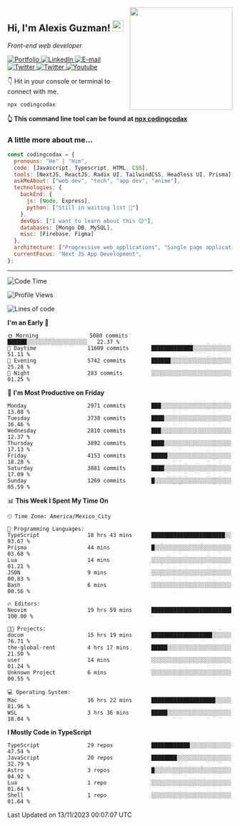 <img align='right' src="https://media.giphy.com/media/M9gbBd9nbDrOTu1Mqx/giphy.gif" width="230">
<h2>Hi, I'm Alexis Guzman! <img src="https://media.giphy.com/media/hvRJCLFzcasrR4ia7z/giphy.gif" width="25px"></h2>
<p><em>Front-end web developer</em></p>

<p>
  <a href='https://www.codingcodax.dev' target='_blank'>
    <img alt='Portfolio' src='https://img.shields.io/badge/Portfolio-black?logo=vercel&style=flat-square'>
  </a>
  <a href='https://linkedin.com/in/codingcodax' target='_blank'>
    <img alt='LinkedIn' src='https://img.shields.io/badge/LinkedIn-black?logo=LinkedIn&style=flat-square'>
  </a>
  <a href='mailto:codingcodax@gmail.com' target='_blank'>
    <img alt='E-mail' src='https://img.shields.io/badge/Email-black?logo=Gmail&style=flat-square'>
  </a>
  <a href='https://twitter.com/codingcodax' target='_blank'>
    <img alt='Twitter' src='https://img.shields.io/badge/Twitter-black?logo=Twitter&style=flat-square'>
  </a>
  <a href='https://www.instagram.com/codingcodax' target='_blank'>
    <img alt='Twitter' src='https://img.shields.io/badge/Instagram-black?logo=Instagram&style=flat-square'>
  </a>
  <a href='https://www.youtube.com/@codingcodax' target='_blank'>
    <img alt='Youtube' src='https://img.shields.io/badge/YouTube-black?logo=Youtube&style=flat-square'>
  </a>
</p>

👇 Hit in your console or terminal to connect with me.

```bash
npx codingcodax
```
**👆 This command line tool can be found at [npx codingcodax](https://github.com/codingcodax/npx-codingcodax)**

<h3>A little more about me...</h3>

```javascript
const codingcodax = {
  pronouns: "He" | "Him",
  code: [Javascript, Typescript, HTML, CSS],
  tools: [NextJS, ReactJS, Radix UI, TailwindCSS, Headless UI, Prisma],
  askMeAbout: ["web dev", "tech", "app dev", "anime"],
  technologies: {
    backEnd: {
      js: [Node, Express],
      python: ["Still in waiting list 🥲"]
    },
    devOps: ["I want to learn about this 😊"],
    databases: [Mongo DB, MySQL],
    misc: [Firebase, Figma]
  },
  architecture: ["Progressive web applications", "Single page applications"],
  currentFocus: "Next JS App Development",
};
```

---

<!--START_SECTION:waka-->
![Code Time](http://img.shields.io/badge/Code%20Time-1%2C930%20hrs%2018%20mins-blue)

![Profile Views](http://img.shields.io/badge/Profile%20Views-0-blue)

![Lines of code](https://img.shields.io/badge/From%20Hello%20World%20I%27ve%20Written-9.3%20million%20lines%20of%20code-blue)

**I'm an Early 🐤** 

```text
🌞 Morning                5080 commits        ██████░░░░░░░░░░░░░░░░░░░   22.37 % 
🌆 Daytime                11609 commits       █████████████░░░░░░░░░░░░   51.11 % 
🌃 Evening                5742 commits        ██████░░░░░░░░░░░░░░░░░░░   25.28 % 
🌙 Night                  283 commits         ░░░░░░░░░░░░░░░░░░░░░░░░░   01.25 % 
```
📅 **I'm Most Productive on Friday** 

```text
Monday                   2971 commits        ███░░░░░░░░░░░░░░░░░░░░░░   13.08 % 
Tuesday                  3738 commits        ████░░░░░░░░░░░░░░░░░░░░░   16.46 % 
Wednesday                2810 commits        ███░░░░░░░░░░░░░░░░░░░░░░   12.37 % 
Thursday                 3892 commits        ████░░░░░░░░░░░░░░░░░░░░░   17.13 % 
Friday                   4153 commits        █████░░░░░░░░░░░░░░░░░░░░   18.28 % 
Saturday                 3881 commits        ████░░░░░░░░░░░░░░░░░░░░░   17.09 % 
Sunday                   1269 commits        █░░░░░░░░░░░░░░░░░░░░░░░░   05.59 % 
```


📊 **This Week I Spent My Time On** 

```text
🕑︎ Time Zone: America/Mexico_City

💬 Programming Languages: 
TypeScript               18 hrs 43 mins      ███████████████████████░░   93.67 % 
Prisma                   44 mins             █░░░░░░░░░░░░░░░░░░░░░░░░   03.68 % 
Lua                      14 mins             ░░░░░░░░░░░░░░░░░░░░░░░░░   01.21 % 
JSON                     9 mins              ░░░░░░░░░░░░░░░░░░░░░░░░░   00.83 % 
Bash                     6 mins              ░░░░░░░░░░░░░░░░░░░░░░░░░   00.56 % 

🔥 Editors: 
Neovim                   19 hrs 59 mins      █████████████████████████   100.00 % 

🐱‍💻 Projects: 
docom                    15 hrs 19 mins      ███████████████████░░░░░░   76.71 % 
the-global-rent          4 hrs 17 mins       █████░░░░░░░░░░░░░░░░░░░░   21.50 % 
user                     14 mins             ░░░░░░░░░░░░░░░░░░░░░░░░░   01.24 % 
Unknown Project          6 mins              ░░░░░░░░░░░░░░░░░░░░░░░░░   00.55 % 

💻 Operating System: 
Mac                      16 hrs 22 mins      ████████████████████░░░░░   81.96 % 
WSL                      3 hrs 36 mins       █████░░░░░░░░░░░░░░░░░░░░   18.04 % 
```

**I Mostly Code in TypeScript** 

```text
TypeScript               29 repos            ████████████░░░░░░░░░░░░░   47.54 % 
JavaScript               20 repos            ████████░░░░░░░░░░░░░░░░░   32.79 % 
Astro                    3 repos             █░░░░░░░░░░░░░░░░░░░░░░░░   04.92 % 
Lua                      1 repo              ░░░░░░░░░░░░░░░░░░░░░░░░░   01.64 % 
Shell                    1 repo              ░░░░░░░░░░░░░░░░░░░░░░░░░   01.64 % 
```




 Last Updated on 13/11/2023 00:07:07 UTC
<!--END_SECTION:waka-->

